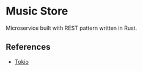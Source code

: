# Music Store
Microservice built with REST pattern written in Rust.



## References
* [Tokio](https://github.com/tokio-rs/tokio)